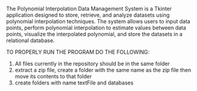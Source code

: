 The Polynomial Interpolation Data Management System is a Tkinter application designed 
to store, retrieve, and analyze datasets using polynomial interpolation techniques. The 
system allows users to input data points, perform polynomial interpolation to estimate 
values between data points, visualize the interpolated polynomial, and store the datasets 
in a relational database.

TO PROPERLY RUN THE PROGRAM DO THE FOLLOWING:

1. All files currently in the repository should be in the same folder
2. extract a zip file, create a folder with the same name as the zip file then move its contents to that folder
3. create folders with name textFile and databases

